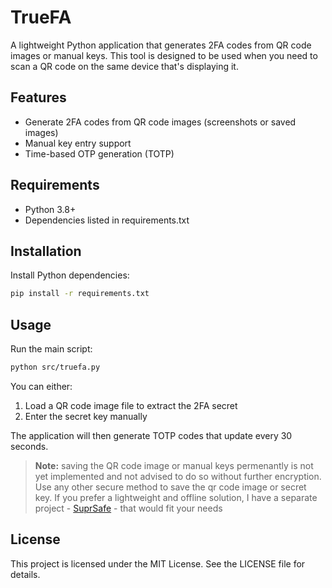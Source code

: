 # TrueFA

A lightweight Python application that generates 2FA codes from QR code images or manual keys. This tool is designed to be used when you need to scan a QR code on the same device that's displaying it.

## Features
- Generate 2FA codes from QR code images (screenshots or saved images)
- Manual key entry support
- Time-based OTP generation (TOTP)

## Requirements
- Python 3.8+
- Dependencies listed in requirements.txt

## Installation
Install Python dependencies:
```bash
pip install -r requirements.txt
```

## Usage
Run the main script:
```bash
python src/truefa.py
```

You can either:
1. Load a QR code image file to extract the 2FA secret
2. Enter the secret key manually

The application will then generate TOTP codes that update every 30 seconds. 

> **Note:** saving the QR code image or manual keys permenantly is not yet implemented and not advised to do so without further encryption. Use any other secure method to save the qr code image or secret key. If you prefer a lightweight and offline solution, I have a separate project - [SuprSafe](https://github.com/zainibeats/suprsafe) - that would fit your needs

## License
This project is licensed under the MIT License. See the LICENSE file for details.
